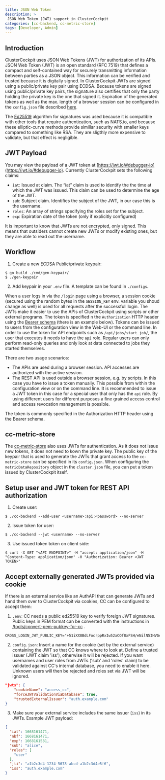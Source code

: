 ```yaml
---
title: JSON Web Token
description: >
 JSON Web Token (JWT) support in ClusterCockpit
categories: [cc-backend, cc-metric-store]
tags: [Developer, Admin]
---
```


## Introduction

ClusterCockpit uses JSON Web Tokens (JWT) for authorization of its APIs.
JSON Web Token (JWT) is an open standard (RFC 7519) that defines a compact and self-contained way for securely transmitting information between parties as a JSON object.
This information can be verified and trusted because it is digitally signed.
In ClusterCockpit JWTs are signed using a public/private key pair using ECDSA.
Because tokens are signed using public/private key pairs, the signature also certifies that only the party holding the private key is the one that signed it.
Expiration of the generated tokens as well as the max. length of a browser session can be configured in the `config.json` file described [here](./README.md).

The [Ed25519](https://ed25519.cr.yp.to/) algorithm for signatures was used because it is compatible with other tools that require authentication, such as NATS.io, and because these elliptic-curve methods provide simillar security with smaller keys compared to something like RSA. They are sligthly more expensive to validate, but that effect is negligible.

## JWT Payload

You may view the payload of a JWT token at [https://jwt.io/#debugger-io](https://jwt.io/#debugger-io).
Currently ClusterCockpit sets the following claims:
* `iat`: Issued at claim. The “iat” claim is used to identify the the time at which the JWT was issued. This claim can be used to determine the age of the JWT.
* `sub`: Subject claim. Identifies the subject of the JWT, in our case this is the username.
* `roles`: An array of strings specifying the roles set for the subject.
* `exp`: Expiration date of the token (only if explicitly configured)

It is important to know that JWTs are not encrypted, only signed. This means that outsiders cannot create new JWTs or modify existing ones, but they are able to read out the username.

## Workflow

1. Create a new ECDSA Public/private keypair:
```
$ go build ./cmd/gen-keypair/
$ ./gen-keypair
```
2. Add keypair in your `.env` file. A template can be found in `./configs`.

When a user logs in via the `/login` page using a browser, a session cookie (secured using the random bytes in the `SESSION_KEY` env. variable you shoud change as well) is used for all requests after the successfull login. The JWTs make it easier to use the APIs of ClusterCockpit using scripts or other external programs. The token is specified n the `Authorization` HTTP header using the [Bearer schema](https://datatracker.ietf.org/doc/html/rfc6750) (there is an example below). Tokens can be issued to users from the configuration view in the Web-UI or the command line. In order to use the token for API endpoints such as `/api/jobs/start_job/`, the user that executes it needs to have the `api` role. Regular users can only perform read-only queries and only look at data connected to jobs they started themselves.

There are two usage scenarios:
* The APIs are used during a browser session. API accesses are authorized with
  the active session.
* The REST API is used outside a browser session, e.g. by scripts. In this case
  you have to issue a token manually. This possible from within the
  configuration view or on the command line. It is recommended to issue a JWT
  token in this case for a special user that only has the `api` role. By using
  different users for different purposes a fine grained access control and
  access revocation management is possible.

The token is commonly specified in the Authorization HTTP header using the Bearer schema.

## cc-metric-store

The [cc-metric-store](https://github.com/ClusterCockpit/cc-metric-store) also uses JWTs for authentication. As it does not issue new tokens, it does not need to kown the private key. The public key of the keypair that is used to generate the JWTs that grant access to the `cc-metric-store` can be specified in its `config.json`. When configuring the `metricDataRepository` object in the `cluster.json` file, you can put a token issued by ClusterCockpit itself.

## Setup user and JWT token for REST API authorization

1. Create user:
```
$ ./cc-backend --add-user <username>:api:<password> --no-server
```
2. Issue token for user:
```
$ ./cc-backend --jwt <username> --no-server
```
3. Use issued token token on client side:
```
$ curl -X GET "<API ENDPOINT>" -H "accept: application/json" -H "Content-Type: application/json" -H "Authorization: Bearer <JWT TOKEN>"
```

## Accept externally generated JWTs provided via cookie
If there is an external service like an AuthAPI that can generate JWTs and hand
them over to ClusterCockpit via cookies, CC can be configured to accept them:

1. `.env`: CC needs a public ed25519 key to verify foreign JWT signatures.
   Public keys in PEM format can be converted with the instructions in
   [/tools/convert-pem-pubkey-for-cc](../tools/convert-pem-pubkey-for-cc/Readme.md)
   .

```
CROSS_LOGIN_JWT_PUBLIC_KEY="+51iXX8BdLFocrppRxIw52xCOf8xFSH/eNilN5IHVGc="
```

2. `config.json`: Insert a name for the cookie (set by the external service)
   containing the JWT so that CC knows where to look at. Define a trusted issuer
   (JWT claim 'iss'), otherwise it will be rejected. If you want usernames and
   user roles from JWTs ('sub' and 'roles' claim) to be validated against CC's
   internal database, you need to enable it here. Unknown users will then be
   rejected and roles set via JWT will be ignored.

```json
"jwts": {
    "cookieName": "access_cc",
    "forceJWTValidationViaDatabase": true,
    "trustedExternalIssuer": "auth.example.com"
}
```

3. Make sure your external service includes the same issuer (`iss`) in its JWTs.
   Example JWT payload:

```json
{
  "iat": 1668161471,
  "nbf": 1668161471,
  "exp": 1668161531,
  "sub": "alice",
  "roles": [
    "user"
  ],
  "jti": "a1b2c3d4-1234-5678-abcd-a1b2c3d4e5f6",
  "iss": "auth.example.com"
}
```
